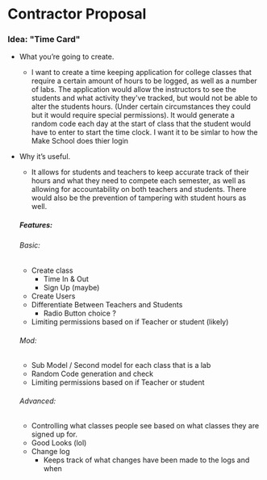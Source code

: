 # Contractor Proposal
### Idea: "Time Card"
- What you’re going to create.
    - l want to create a time keeping application for college classes that require a certain amount of hours to be logged, as well as a number of labs. The application would allow the instructors to see the students and what activity they've tracked, but would not be able to alter the students hours. (Under certain circumstances they could but it would require special permissions). It would generate a random code each day at the start of class that the student would have to enter to start the time clock.  I want it to be simlar to how the Make School does thier login
- Why it’s useful.
    -  It allows for students and teachers to keep accurate track of their hours and what they need to compete each semester, as well as allowing for accountability on both teachers and students. There would also be the prevention of tampering with student hours as well.
    
    ##### Features:
    ###### Basic:
     - Create class
        - Time In & Out
        - Sign Up (maybe)
     - Create Users
     - Differentiate Between Teachers and Students
        - Radio Button choice ?
    - Limiting permissions based on if Teacher or student (likely)
    ###### Mod:
    - Sub Model / Second model for each class that is a lab
    - Random Code generation and check
    - Limiting permissions based on if Teacher or student
    ###### Advanced:
    - Controlling what classes people see based on what classes they are signed up for.
    - Good Looks (lol)
    - Change log
        - Keeps track of what changes have been made to the logs and when
